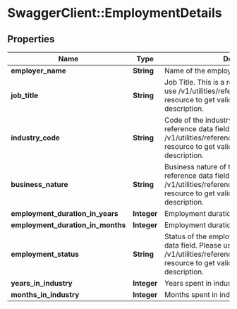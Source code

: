 # SwaggerClient::EmploymentDetails

## Properties
Name | Type | Description | Notes
------------ | ------------- | ------------- | -------------
**employer_name** | **String** | Name of the employer. | [optional] 
**job_title** | **String** | Job Title. This is a reference data field. Please use /v1/utilities/referenceData/{jobTitle} resource to get valid value of this field with description. | [optional] 
**industry_code** | **String** | Code of the industry of employment. This is a reference data field. Please use /v1/utilities/referenceData/{industryCode} resource to get valid value of this field with description. | [optional] 
**business_nature** | **String** | Business nature of the applicant This is a reference data field. Please use /v1/utilities/referenceData/{businessNature} resource to get valid value of this field with description. | [optional] 
**employment_duration_in_years** | **Integer** | Employment duration in years | [optional] 
**employment_duration_in_months** | **Integer** | Employment duration in months | [optional] 
**employment_status** | **String** | Status of the employment.This is a reference data field. Please use /v1/utilities/referenceData/{employmentStatus} resource to get valid value of this field with description. | [optional] 
**years_in_industry** | **Integer** | Years spent in industry | [optional] 
**months_in_industry** | **Integer** | Months spent in industry | [optional] 

